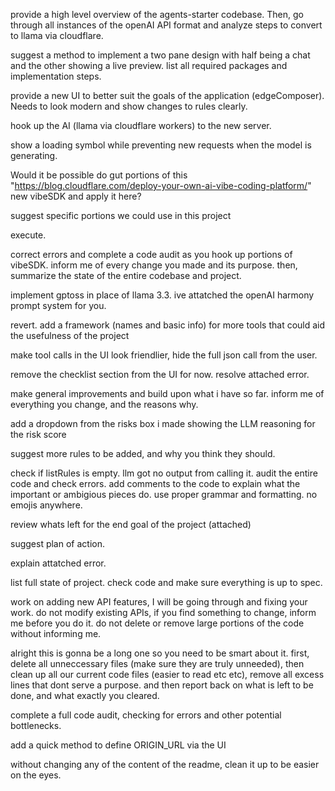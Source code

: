 provide a high level overview of the agents-starter codebase. Then, go through all instances of the openAI API format and analyze steps to convert to llama via cloudflare.

suggest a method to implement a two pane design with half being a chat and the other showing a live preview. list all required packages and implementation steps.

provide a new UI to better suit the goals of the application (edgeComposer). Needs to look modern and show changes to rules clearly.

hook up the AI (llama via cloudflare workers) to the new server.

show a loading symbol while preventing new requests when the model is generating.  

Would it be possible do gut portions of this "https://blog.cloudflare.com/deploy-your-own-ai-vibe-coding-platform/" new vibeSDK and apply it here?

suggest specific portions we could use in this project

execute.

correct errors and complete a code audit as you hook up portions of vibeSDK. inform me of every change you made and its purpose. then, summarize the state of the entire codebase and project.

implement gptoss in place of llama 3.3. ive attatched the openAI harmony prompt system for you.

revert. add a framework (names and basic info) for more tools that could aid the usefulness of the project

make tool calls in the UI look friendlier, hide the full json call from the user.

remove the checklist section from the UI for now. resolve attached error.

make general improvements and build upon what i have so far. inform me of everything you change, and the reasons why.

add a dropdown from the risks box i made showing the LLM reasoning for the risk score

suggest more rules to be added, and why you think they should.

check if listRules is empty. llm got no output from calling it. audit the entire code and check errors. add comments to the code to explain what the important or ambigious pieces do. use proper grammar and formatting. no emojis anywhere.

review whats left for the end goal of the project (attached)

suggest plan of action.

explain attatched error.

list full state of project. check code and make sure everything is up to spec.

work on adding new API features, I will be going through and fixing your work. do not modify existing APIs, if you find something to change, inform me before you do it. do not delete or remove large portions of the code without informing me.

alright this is gonna be a long one so you need to be smart about it. first, delete all unneccessary files (make sure they are truly unneeded), then clean up all our current code files (easier to read etc etc), remove all excess lines that dont serve a purpose. and then report back on what is left to be done, and what exactly you cleared.

complete a full code audit, checking for errors and other potential bottlenecks.

add a quick method to define ORIGIN_URL via the UI

without changing any of the content of the readme, clean it up to be easier on the eyes.